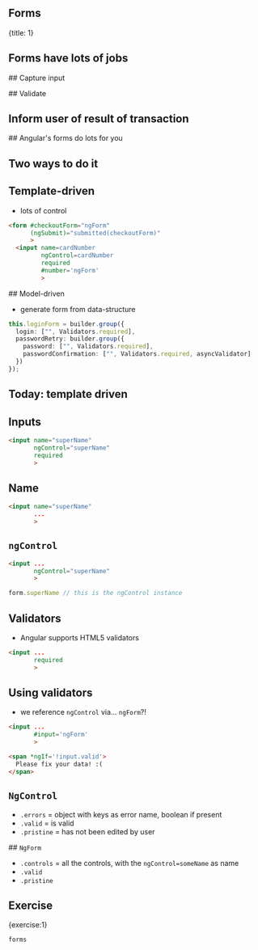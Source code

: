 ## Forms
{title: 1}

## Forms have lots of jobs

## Capture input

## Validate

## Inform user of result of transaction

## Angular's forms do lots for you

## Two ways to do it

## Template-driven

- lots of control

```html
<form #checkoutForm="ngForm"
      (ngSubmit)="submitted(checkoutForm)"
      >
  <input name=cardNumber
         ngControl=cardNumber
         required
         #number='ngForm'
         >
```

## Model-driven

- generate form from data-structure

```typescript
this.loginForm = builder.group({
  login: ["", Validators.required],
  passwordRetry: builder.group({
    password: ["", Validators.required],
    passwordConfirmation: ["", Validators.required, asyncValidator]
  })
});
```

## Today: template driven

## Inputs

```html
<input name="superName"
       ngControl="superName"
       required
       >
```

## Name

```html
<input name="superName"
       ...
       >
```

## `ngControl`

```html
<input ...
       ngControl="superName"
       >
```

```typescript
form.superName // this is the ngControl instance
```

## Validators

- Angular supports HTML5 validators

```html
<input ...
       required
       >

```

## Using validators

- we reference `ngControl` via... `ngForm`?!

```html
<input ...
       #input='ngForm'
       >

<span *ngIf='!input.valid'>
  Please fix your data! :(
</span>
```

## `NgControl`

- `.errors`  = object with keys as error name, boolean if present
- `.valid`   = is valid
- `.pristine` = has not been edited by user


## `NgForm`

- `.controls` = all the controls, with the `ngControl=someName` as name
- `.valid`
- `.pristine`

## Exercise
{exercise:1}

    forms


